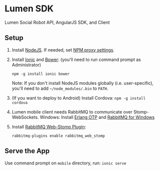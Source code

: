 Lumen SDK
=========

Lumen Social Robot API, AngularJS SDK, and Client

## Setup

1. Install [NodeJS](http://nodejs.org/download/).
   If needed, set [NPM proxy settings](http://jjasonclark.com/how-to-setup-node-behind-web-proxy).
2. Install [Ionic](http://ionicframework.com/) and [Bower](http://bower.io/): (you'll need to run command prompt as Administrator)

       npm -g install ionic bower

   Note: If you don't install NodeJS modules globally (i.e. user-specific), you'll need to add `~/node_modules/.bin` to `PATH`.
3. (If you want to deploy to Android) Install Cordova: `npm -g install cordova`
4. Lumen mobile client needs RabbitMQ to communicate over Stomp-WebSockets.
   Windows: Install [Erlang OTP](http://www.erlang.org/download.html) and [RabbitMQ for Windows](https://www.rabbitmq.com/install-windows.html)
5. Install [RabbitMQ Web-Stomp Plugin](http://www.rabbitmq.com/web-stomp.html):

       rabbitmq-plugins enable rabbitmq_web_stomp

## Serve the App

Use command prompt on `mobile` directory, run: `ionic serve`
